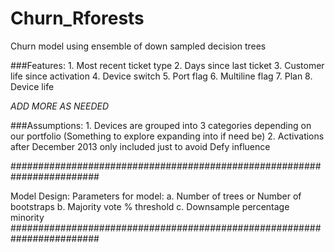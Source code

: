 # Churn_Rforests
Churn model using ensemble of down sampled decision trees

###Features:
	1. Most recent ticket type
	2. Days since last ticket
	3. Customer life since activation
	4. Device switch
	5. Port flag
	6. Multiline flag
	7. Plan
	8. Device life

*ADD MORE AS NEEDED*	
	

###Assumptions:
	1. Devices are grouped into 3 categories depending on our portfolio 
		(Something to explore expanding into if need be)
	2. Activations after December 2013 only included just to avoid Defy 
		influence
	

########################################################################
	
	
Model Design:
Parameters for model: 
	a. Number of trees or Number of bootstraps
	b. Majority vote % threshold
	c. Downsample percentage minority
########################################################################	

